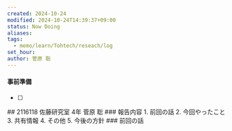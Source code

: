 ```yaml
---
created: 2024-10-24
modified: 2024-10-24T14:39:37+09:00
status: Now Doing
aliases: 
tags:
  - memo/learn/Tohtech/reseach/log
set_hour: 
author: 菅原 聡
---
```

#### 事前準備
- [ ] 
<div class="page-break" style="page-break-before: always;"></div>
## 2116118 佐藤研究室 4年 菅原 聡
### 報告内容
1. 前回の話
2. 今回やったこと
3. 共有情報
4. その他
5. 今後の方針
### 前回の話